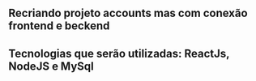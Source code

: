 ## Recriando projeto accounts mas com conexão frontend e beckend

## Tecnologias que serão utilizadas: ReactJs, NodeJS e MySql
